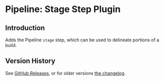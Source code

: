 # Pipeline: Stage Step Plugin

## Introduction

Adds the Pipeline `stage` step, which can be used to delineate portions of a build.

## Version History

See [GitHub Releases](https://github.com/jenkinsci/pipeline-stage-step-plugin/releases),
or for older versions [the changelog](CHANGELOG.md).
